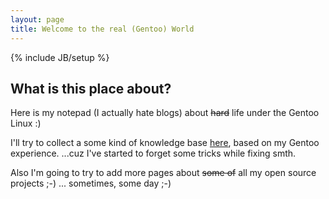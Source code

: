 ```yaml
---
layout: page
title: Welcome to the real (Gentoo) World
---
```

{% include JB/setup %}

## What is this place about?

Here is my notepad (I actually hate blogs) about <del>hard</del> life under the Gentoo Linux :)

I'll try to collect a some kind of knowledge base [here](archive.html), based on my Gentoo experience.
...cuz I've started to forget some tricks while fixing smth.

Also I'm going to try to add more pages about <del>some of</del> all my open source projects ;-) ... 
sometimes, some day ;-)
